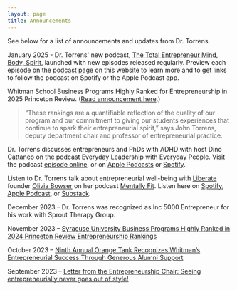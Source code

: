 ```yaml
---
layout: page
title: Announcements
---
```


See below for a list of announcements and updates from Dr. Torrens.

January 2025 - Dr. Torrens' new podcast, [The Total Entrepreneur Mind, Body, Spirit](https://johnmtorrens.com/podcast/), launched with new episodes released regularly. Preview each episode on the [podcast page](https://johnmtorrens.com/podcast/) on this website to learn more and to get links to follow the podcast on Spotify or the Apple Podcast app.

Whitman School Business Programs Highly Ranked for Entrepreneurship in 2025 Princeton Review. ([Read announcement here](https://news.syr.edu/blog/2024/11/15/whitman-school-business-programs-highly-ranked-for-entrepreneurship-in-2025-princeton-review/).)
> “These rankings are a quantifiable reflection of the quality of our program and our commitment to giving our students experiences that continue to spark their entrepreneurial spirit,” says John Torrens, deputy department chair and professor of entrepreneurial practice.

Dr. Torrens discusses entrepreneurs and PhDs with ADHD with host Dino Cattaneo on the podcast Everyday Leadership with Everyday People. Visit the podcast [episode online](https://al4ep.notion.site/Episode-152-John-Torrens-35bc271052164b36b68a0e4444ddf889
), or on [Apple Podcasts](https://apple.co/3AnV2YM) or [Spotify](https://spoti.fi/4dCpUmC).

Listen to Dr. Torrens talk about entrepreneurial well-being with [Liberate](https://www.liberatestudio.com/) founder [Olivia Bowser](https://www.liberatestudio.com/liv/) on her podcast [Mentally Fit](https://open.spotify.com/show/5M4nS0V48uA1ZBX3iK6rdx). Listen here on [Spotify](https://open.spotify.com/episode/5miiTn1wRXn19iA1rjdmAk?si=v2vkBa96TNusSp5VPLyDlA&nd=1&dlsi=7c28cb1a956944a2), [Apple Podcast](https://podcasts.apple.com/us/podcast/ep-11-succeeding-in-business-without-sacrificing-health/id1744033159?i=1000661643944), or [Substack](https://livliberated.substack.com/p/ep-11-succeeding-in-business-without).

December 2023 – Dr. Torrens was recognized as Inc 5000 Entrepreneur for his work with Sprout Therapy Group.

November 2023 – [Syracuse University Business Programs Highly Ranked in 2024 Princeton Review Entrepreneurship Rankings](https://whitman.syracuse.edu/about/newsroom/whitman-news/news-detail/2023/11/20/syracuse-university-business-programs-highly-ranked-in-2024-princeton-review-entrepreneurship-rankings)

October 2023 – [Ninth Annual Orange Tank Recognizes Whitman’s Entrepreneurial Success Through Generous Alumni Support](https://whitman.syracuse.edu/about/newsroom/whitman-news/news-detail/2023/10/05/ninth-annual-orange-tank-recognizes-whitman-s-entrepreneurial-success-through-generous-alumni-support)

September 2023 – [Letter from the Entrepreneurship Chair: Seeing entrepreneurially never goes out of style!](https://whitman.syracuse.edu/about/newsroom/whitman-news/news-detail/2023/09/11/letter-from-the-entrepreneurship-chair-seeing-entrepreneurially-never-goes-out-of-style!)


